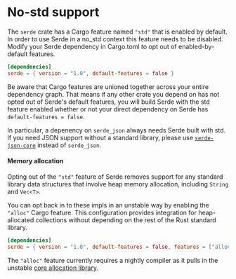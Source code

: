 # No-std support

The `serde` crate has a Cargo feature named `"std"` that is enabled by default.
In order to use Serde in a no\_std context this feature needs to be disabled.
Modify your Serde dependency in Cargo.toml to opt out of enabled-by-default
features.

```toml
[dependencies]
serde = { version = "1.0", default-features = false }
```

Be aware that Cargo features are unioned together across your entire dependency
graph. That means if any other crate you depend on has not opted out of Serde's
default features, you will build Serde with the std feature enabled whether or
not your direct dependency on Serde has `default-features = false`.

In particular, a depenency on `serde_json` always needs Serde built with std. If
you need JSON support without a standard library, please use [`serde-json-core`]
instead of `serde_json`.

[`serde-json-core`]: https://japaric.github.io/serde-json-core/serde_json_core/

#### Memory allocation

Opting out of the `"std"` feature of Serde removes support for any standard
library data structures that involve heap memory allocation, including `String`
and `Vec<T>`.

You can opt back in to these impls in an unstable way by enabling the `"alloc"`
Cargo feature. This configuration provides integration for heap-allocated
collections without depending on the rest of the Rust standard library.

```toml
[dependencies]
serde = { version = "1.0", default-features = false, features = ["alloc"] }
```

The `"alloc"` feature currently requires a nightly compiler as it pulls in the
unstable [core allocation library].

[core allocation library]: https://doc.rust-lang.org/alloc/

